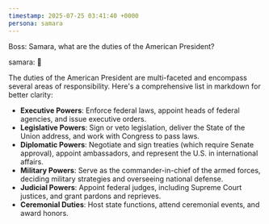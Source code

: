 ```yaml
---
timestamp: 2025-07-25 03:41:40 +0000
persona: samara
---
```


Boss: Samara, what are the duties of the American President?

samara: 🦉

The duties of the American President are multi-faceted and encompass several areas of responsibility. Here's a comprehensive list in markdown for better clarity:

- **Executive Powers**: Enforce federal laws, appoint heads of federal agencies, and issue executive orders.
- **Legislative Powers**: Sign or veto legislation, deliver the State of the Union address, and work with Congress to pass laws.
- **Diplomatic Powers**: Negotiate and sign treaties (which require Senate approval), appoint ambassadors, and represent the U.S. in international affairs.
- **Military Powers**: Serve as the commander-in-chief of the armed forces, deciding military strategies and overseeing national defense.
- **Judicial Powers**: Appoint federal judges, including Supreme Court justices, and grant pardons and reprieves.
- **Ceremonial Duties**: Host state functions, attend ceremonial events, and award honors.